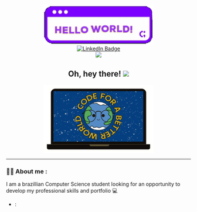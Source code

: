 <div id=header align=center>
  <img src="helloWorldFixed2.gif" width="300px"/>
</div>

<div id=badges align=center>
  <a href=https://www.linkedin.com/in/dillan-rosa/>
    <img src="https://img.shields.io/badge/LinkedIn-blue?logo=linkedin&logoColor=white&style=for-the-badge" alt="LinkedIn Badge"/>
  </a>
</div>

<div id=profileViews align=center>
  <img src="https://komarev.com/ghpvc/?username=dillanRosa"/>
</div>

<h2 align=center>
  Oh, hey there!
  <img src="https://media.giphy.com/media/hvRJCLFzcasrR4ia7z/giphy.gif" width="30px"/>
</h2>


<div align=center>
  <img src="codeWorld2.gif" width="300px"/>
</div>

---

### :man_technologist: About me :
I am a brazillian Computer Science student looking for an opportunity to develop my professional skills and portfolio :computer:
- :
